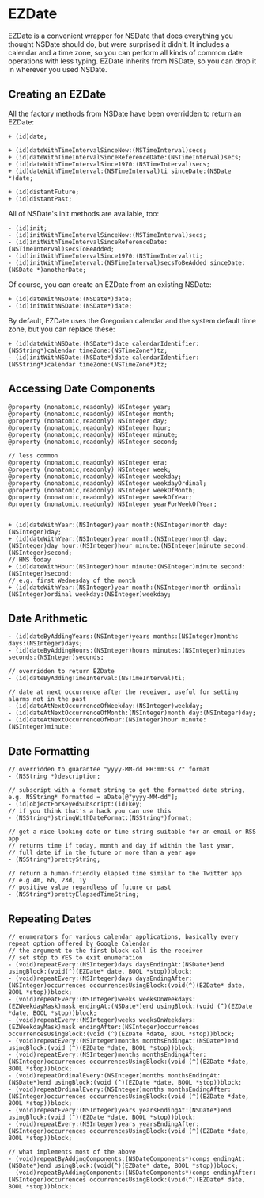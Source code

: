 EZDate
======

EZDate is a convenient wrapper for NSDate that does everything you thought NSDate should do, but were surprised it didn't. It includes a calendar and a time zone, so you can perform all kinds of common date operations with less typing. EZDate inherits from NSDate, so you can drop it in wherever you used NSDate.

Creating an EZDate
------------------

All the factory methods from NSDate have been overridden to return an EZDate:

	+ (id)date;
	
	+ (id)dateWithTimeIntervalSinceNow:(NSTimeInterval)secs;
	+ (id)dateWithTimeIntervalSinceReferenceDate:(NSTimeInterval)secs;
	+ (id)dateWithTimeIntervalSince1970:(NSTimeInterval)secs;
	+ (id)dateWithTimeInterval:(NSTimeInterval)ti sinceDate:(NSDate *)date;
	
	+ (id)distantFuture;
	+ (id)distantPast;
  
All of NSDate's init methods are available, too:

	- (id)init;
	- (id)initWithTimeIntervalSinceNow:(NSTimeInterval)secs;
	- (id)initWithTimeIntervalSinceReferenceDate:(NSTimeInterval)secsToBeAdded;
	- (id)initWithTimeIntervalSince1970:(NSTimeInterval)ti;
	- (id)initWithTimeInterval:(NSTimeInterval)secsToBeAdded sinceDate:(NSDate *)anotherDate;

Of course, you can create an EZDate from an existing NSDate:

	+ (id)dateWithNSDate:(NSDate*)date;
	- (id)initWithNSDate:(NSDate*)date;

By default, EZDate uses the Gregorian calendar and the system default time zone, but you can replace these:

	+ (id)dateWithNSDate:(NSDate*)date calendarIdentifier:(NSString*)calendar timeZone:(NSTimeZone*)tz;
	- (id)initWithNSDate:(NSDate*)date calendarIdentifier:(NSString*)calendar timeZone:(NSTimeZone*)tz;

Accessing Date Components
-------------------------
	@property (nonatomic,readonly) NSInteger year;
	@property (nonatomic,readonly) NSInteger month;
	@property (nonatomic,readonly) NSInteger day;
	@property (nonatomic,readonly) NSInteger hour;
	@property (nonatomic,readonly) NSInteger minute;
	@property (nonatomic,readonly) NSInteger second;
	
	// less common
	@property (nonatomic,readonly) NSInteger era;
	@property (nonatomic,readonly) NSInteger week;
	@property (nonatomic,readonly) NSInteger weekday;
	@property (nonatomic,readonly) NSInteger weekdayOrdinal;
	@property (nonatomic,readonly) NSInteger weekOfMonth;
	@property (nonatomic,readonly) NSInteger weekOfYear;
	@property (nonatomic,readonly) NSInteger yearForWeekOfYear;


	+ (id)dateWithYear:(NSInteger)year month:(NSInteger)month day:(NSInteger)day;
	+ (id)dateWithYear:(NSInteger)year month:(NSInteger)month day:(NSInteger)day hour:(NSInteger)hour minute:(NSInteger)minute second:(NSInteger)second;
	// HMS today
	+ (id)dateWithHour:(NSInteger)hour minute:(NSInteger)minute second:(NSInteger)second;
	// e.g. first Wednesday of the month
	+ (id)dateWithYear:(NSInteger)year month:(NSInteger)month ordinal:(NSInteger)ordinal weekday:(NSInteger)weekday;

Date Arithmetic
---------------
	- (id)dateByAddingYears:(NSInteger)years months:(NSInteger)months days:(NSInteger)days;
	- (id)dateByAddingHours:(NSInteger)hours minutes:(NSInteger)minutes seconds:(NSInteger)seconds;
	
	// overridden to return EZDate
	- (id)dateByAddingTimeInterval:(NSTimeInterval)ti;
	
	// date at next occurrence after the receiver, useful for setting alarms not in the past
	- (id)dateAtNextOccurrenceOfWeekday:(NSInteger)weekday;
	- (id)dateAtNextOccurrenceOfMonth:(NSInteger)month day:(NSInteger)day;
	- (id)dateAtNextOccurrenceOfHour:(NSInteger)hour minute:(NSInteger)minute;

Date Formatting
---------------
	// overridden to guarantee "yyyy-MM-dd HH:mm:ss Z" format
	- (NSString *)description;
	
	// subscript with a format string to get the formatted date string, e.g. NSString* formatted = aDate[@"yyyy-MM-dd"];
	- (id)objectForKeyedSubscript:(id)key;
	// if you think that's a hack you can use this
	- (NSString*)stringWithDateFormat:(NSString*)format;
	
	// get a nice-looking date or time string suitable for an email or RSS app
	// returns time if today, month and day if within the last year,
	// full date if in the future or more than a year ago
	- (NSString*)prettyString;
	
	// return a human-friendly elapsed time similar to the Twitter app
	// e.g 4m, 6h, 23d, 1y
	// positive value regardless of future or past
	- (NSString*)prettyElapsedTimeString;

Repeating Dates
---------------
	// enumerators for various calendar applications, basically every repeat option offered by Google Calendar
	// the argument to the first block call is the receiver
	// set stop to YES to exit enumeration
	- (void)repeatEvery:(NSInteger)days daysEndingAt:(NSDate*)end usingBlock:(void(^)(EZDate* date, BOOL *stop))block;
	- (void)repeatEvery:(NSInteger)days daysEndingAfter:(NSInteger)occurrences occurrencesUsingBlock:(void(^)(EZDate* date, BOOL *stop))block;
	- (void)repeatEvery:(NSInteger)weeks weeksOnWeekdays:(EZWeekdayMask)mask endingAt:(NSDate*)end usingBlock:(void (^)(EZDate *date, BOOL *stop))block;
	- (void)repeatEvery:(NSInteger)weeks weeksOnWeekdays:(EZWeekdayMask)mask endingAfter:(NSInteger)occurrences occurrencesUsingBlock:(void (^)(EZDate *date, BOOL *stop))block;
	- (void)repeatEvery:(NSInteger)months monthsEndingAt:(NSDate*)end usingBlock:(void (^)(EZDate *date, BOOL *stop))block;
	- (void)repeatEvery:(NSInteger)months monthsEndingAfter:(NSInteger)occurrences occurrencesUsingBlock:(void (^)(EZDate *date, BOOL *stop))block;
	- (void)repeatOrdinalEvery:(NSInteger)months monthsEndingAt:(NSDate*)end usingBlock:(void (^)(EZDate *date, BOOL *stop))block;
	- (void)repeatOrdinalEvery:(NSInteger)months monthsEndingAfter:(NSInteger)occurrences occurrencesUsingBlock:(void (^)(EZDate *date, BOOL *stop))block;
	- (void)repeatEvery:(NSInteger)years yearsEndingAt:(NSDate*)end usingBlock:(void (^)(EZDate *date, BOOL *stop))block;
	- (void)repeatEvery:(NSInteger)years yearsEndingAfter:(NSInteger)occurrences occurrencesUsingBlock:(void (^)(EZDate *date, BOOL *stop))block;
	
	// what implements most of the above
	- (void)repeatByAddingComponents:(NSDateComponents*)comps endingAt:(NSDate*)end usingBlock:(void(^)(EZDate* date, BOOL *stop))block;
	- (void)repeatByAddingComponents:(NSDateComponents*)comps endingAfter:(NSInteger)occurrences occurrencesUsingBlock:(void(^)(EZDate* date, BOOL *stop))block;
